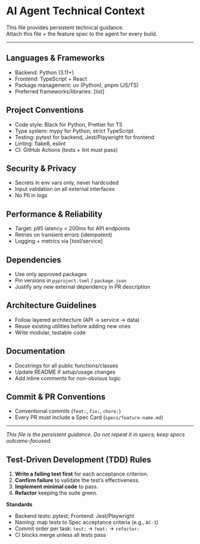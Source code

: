 # AI Agent Technical Context

This file provides persistent technical guidance.  
Attach this file + the feature spec to the agent for every build.  

---

## Languages & Frameworks
- Backend: Python (3.11+)  
- Frontend: TypeScript + React  
- Package management: uv (Python), pnpm (JS/TS)  
- Preferred frameworks/libraries: [list]  

## Project Conventions
- Code style: Black for Python, Prettier for TS  
- Type system: mypy for Python, strict TypeScript  
- Testing: pytest for backend, Jest/Playwright for frontend  
- Linting: flake8, eslint  
- CI: GitHub Actions (tests + lint must pass)  

## Security & Privacy
- Secrets in env vars only, never hardcoded  
- Input validation on all external interfaces  
- No PII in logs  

## Performance & Reliability
- Target: p95 latency < 200ms for API endpoints  
- Retries on transient errors (idempotent)  
- Logging + metrics via [tool/service]  

## Dependencies
- Use only approved packages  
- Pin versions in `pyproject.toml` / `package.json`  
- Justify any new external dependency in PR description  

## Architecture Guidelines
- Follow layered architecture (API → service → data)  
- Reuse existing utilities before adding new ones  
- Write modular, testable code  

## Documentation
- Docstrings for all public functions/classes  
- Update README if setup/usage changes  
- Add inline comments for non-obvious logic  

## Commit & PR Conventions
- Conventional commits (`feat:`, `fix:`, `chore:`)  
- Every PR must include a Spec Card (`specs/feature-name.md`)  

---

*This file is the persistent guidance. Do not repeat it in specs; keep specs outcome-focused.*  

## Test-Driven Development (TDD) Rules

1) **Write a failing test first** for each acceptance criterion.  
2) **Confirm failure** to validate the test’s effectiveness.  
3) **Implement minimal code** to pass.  
4) **Refactor** keeping the suite green.  

**Standards**  
- Backend tests: pytest; Frontend: Jest/Playwright  
- Naming: map tests to Spec acceptance criteria (e.g., `AC-3`)  
- Commit order per task: `test:` → `feat:` → `refactor:`  
- CI blocks merge unless all tests pass  
